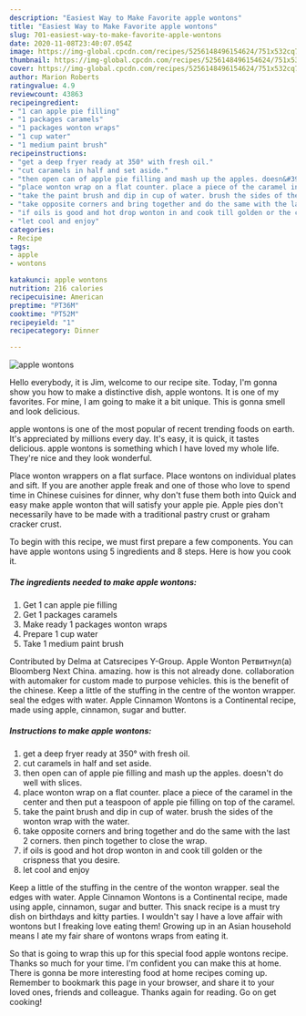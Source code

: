 ```yaml
---
description: "Easiest Way to Make Favorite apple wontons"
title: "Easiest Way to Make Favorite apple wontons"
slug: 701-easiest-way-to-make-favorite-apple-wontons
date: 2020-11-08T23:40:07.054Z
image: https://img-global.cpcdn.com/recipes/5256148496154624/751x532cq70/apple-wontons-recipe-main-photo.jpg
thumbnail: https://img-global.cpcdn.com/recipes/5256148496154624/751x532cq70/apple-wontons-recipe-main-photo.jpg
cover: https://img-global.cpcdn.com/recipes/5256148496154624/751x532cq70/apple-wontons-recipe-main-photo.jpg
author: Marion Roberts
ratingvalue: 4.9
reviewcount: 43863
recipeingredient:
- "1 can apple pie filling"
- "1 packages caramels"
- "1 packages wonton wraps"
- "1 cup water"
- "1 medium paint brush"
recipeinstructions:
- "get a deep fryer ready at 350° with fresh oil."
- "cut caramels in half and set aside."
- "then open can of apple pie filling and mash up the apples. doesn&#39;t do well with slices."
- "place wonton wrap on a flat counter. place a piece of the caramel in the center and then put a teaspoon of apple pie filling on top of the caramel."
- "take the paint brush and dip in cup of water. brush the sides of the wonton wrap with the water."
- "take opposite corners and bring together and do the same with the last 2 corners. then pinch together to close the wrap."
- "if oils is good and hot drop wonton in and cook till golden or the crispness that you desire."
- "let cool and enjoy"
categories:
- Recipe
tags:
- apple
- wontons

katakunci: apple wontons 
nutrition: 216 calories
recipecuisine: American
preptime: "PT36M"
cooktime: "PT52M"
recipeyield: "1"
recipecategory: Dinner

---
```



![apple wontons](https://img-global.cpcdn.com/recipes/5256148496154624/751x532cq70/apple-wontons-recipe-main-photo.jpg)

Hello everybody, it is Jim, welcome to our recipe site. Today, I'm gonna show you how to make a distinctive dish, apple wontons. It is one of my favorites. For mine, I am going to make it a bit unique. This is gonna smell and look delicious.

apple wontons is one of the most popular of recent trending foods on earth. It's appreciated by millions every day. It's easy, it is quick, it tastes delicious. apple wontons is something which I have loved my whole life. They're nice and they look wonderful.

Place wonton wrappers on a flat surface. Place wontons on individual plates and sift. If you are another apple freak and one of those who love to spend time in Chinese cuisines for dinner, why don&#39;t fuse them both into Quick and easy make apple wonton that will satisfy your apple pie. Apple pies don&#39;t necessarily have to be made with a traditional pastry crust or graham cracker crust.


To begin with this recipe, we must first prepare a few components. You can have apple wontons using 5 ingredients and 8 steps. Here is how you cook it.

<!--inarticleads1-->

##### The ingredients needed to make apple wontons:

1. Get 1 can apple pie filling
1. Get 1 packages caramels
1. Make ready 1 packages wonton wraps
1. Prepare 1 cup water
1. Take 1 medium paint brush


Contributed by Delma at Catsrecipes Y-Group. Apple Wonton Ретвитнул(а) Bloomberg Next China. amazing. how is this not already done. collaboration with automaker for custom made to purpose vehicles. this is the benefit of the chinese. Keep a little of the stuffing in the centre of the wonton wrapper. seal the edges with water. Apple Cinnamon Wontons is a Continental recipe, made using apple, cinnamon, sugar and butter. 

<!--inarticleads2-->

##### Instructions to make apple wontons:

1. get a deep fryer ready at 350° with fresh oil.
1. cut caramels in half and set aside.
1. then open can of apple pie filling and mash up the apples. doesn&#39;t do well with slices.
1. place wonton wrap on a flat counter. place a piece of the caramel in the center and then put a teaspoon of apple pie filling on top of the caramel.
1. take the paint brush and dip in cup of water. brush the sides of the wonton wrap with the water.
1. take opposite corners and bring together and do the same with the last 2 corners. then pinch together to close the wrap.
1. if oils is good and hot drop wonton in and cook till golden or the crispness that you desire.
1. let cool and enjoy


Keep a little of the stuffing in the centre of the wonton wrapper. seal the edges with water. Apple Cinnamon Wontons is a Continental recipe, made using apple, cinnamon, sugar and butter. This snack recipe is a must try dish on birthdays and kitty parties. I wouldn&#39;t say I have a love affair with wontons but I freaking love eating them! Growing up in an Asian household means I ate my fair share of wontons wraps from eating it. 

So that is going to wrap this up for this special food apple wontons recipe. Thanks so much for your time. I'm confident you can make this at home. There is gonna be more interesting food at home recipes coming up. Remember to bookmark this page in your browser, and share it to your loved ones, friends and colleague. Thanks again for reading. Go on get cooking!
